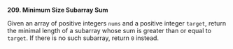 **209. Minimum Size Subarray Sum**

Given an array of positive integers `nums` and a positive integer `target`, return the minimal length of a
subarray whose sum is greater than or equal to `target`. If there is no such subarray, return `0` instead.